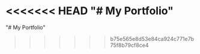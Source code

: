 <<<<<<< HEAD
"# My Portfolio" 
=======
"# My Portfolio" 
>>>>>>> b75e565e8d53e84ca924c771e7b75f8b79cf8ce4

